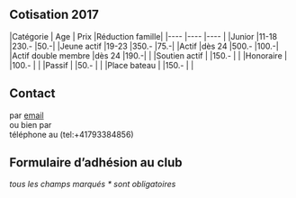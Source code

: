 ## Cotisation 2017


|Catégorie 	| Age	| Prix 	|Réduction famille|
|----		|----	|----	|
|Junior		|11-18	|230.-	|50.-|
|Jeune actif	|19-23	|350.-	|75.-|
|Actif		|dès 24	|500.-	|100.-|
|Actif double membre		|dès 24	|190.-|   |
|Soutien actif	|	|150.-	|	|
|Honoraire	|	|100.-	|	|
|Passif		|	|50.-	|	|
|Place bateau	|	|150.-	|	|


## Contact  
par [email](mailto:nicole.steiner@sneb.ch)  
ou bien par  
téléphone au (tel:+41793384856)

## Formulaire d’adhésion au club

_tous les champs marqués * sont obligatoires_

